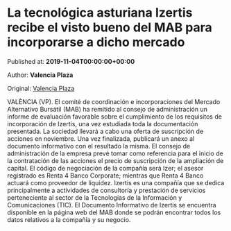 
# La tecnológica asturiana Izertis recibe el visto bueno del MAB para incorporarse a dicho mercado

Published at: **2019-11-04T00:00:00+00:00**

Author: **Valencia Plaza**

Original: [Valencia Plaza](https://valenciaplaza.com/la-tecnologica-asturiana-izertis-recibe-el-visto-bueno-del-mab-para-incorporarse-a-dicho-mercado)

VALÈNCIA (VP). El comité de coordinación e incorporaciones del Mercado Alternativo Bursátil (MAB) ha remitido al consejo de administración un informe de evaluación favorable sobre el cumplimiento de los requisitos de incorporación de Izertis, una vez estudiada toda la documentación presentada.
La sociedad llevará a cabo una oferta de suscripción de acciones en noviembre. Una vez finalizada, publicará un anexo al documento informativo con el resultado la misma. El consejo de administración de la empresa prevé tomar como referencia para el inicio de la contratación de las acciones el precio de suscripción de la ampliación de capital.
El código de negociación de la compañía será Izer; el asesor registrado es Renta 4 Banco Corporate; mientras que Renta 4 Banco actuará como proveedor de liquidez.
Izertis es una compañía que se dedica principalmente a actividades de consultoría y prestación de servicios perteneciente al sector de la Tecnologías de la Información y Comunicaciones (TIC). El Documento Informativo de Izertis se encuentra disponible en la página web del MAB donde se podrán encontrar todos los datos relativos a la compañía y su negocio.
